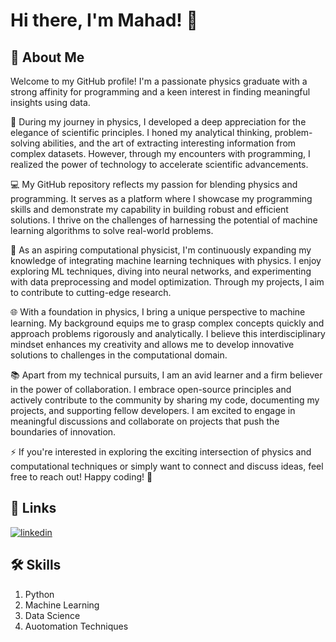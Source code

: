 
# Hi there, I'm Mahad! 👋


## 🚀 About Me
Welcome to my GitHub profile! I'm a passionate physics graduate with a strong affinity for programming and a keen interest in finding meaningful insights using data.

🧪 During my journey in physics, I developed a deep appreciation for the elegance of scientific principles. I honed my analytical thinking, problem-solving abilities, and the art of extracting interesting information from complex datasets. However, through my encounters with programming, I realized the power of technology to accelerate scientific advancements.

💻 My GitHub repository reflects my passion for blending physics and programming. It serves as a platform where I showcase my programming skills and demonstrate my capability in building robust and efficient solutions. I thrive on the challenges of harnessing the potential of machine learning algorithms to solve real-world problems.

🚀 As an aspiring computational physicist, I'm continuously expanding my knowledge of integrating machine learning techniques with physics. I enjoy exploring ML techniques, diving into neural networks, and experimenting with data preprocessing and model optimization. Through my projects, I aim to contribute to cutting-edge research.

🌐 With a foundation in physics, I bring a unique perspective to machine learning. My background equips me to grasp complex concepts quickly and approach problems rigorously and analytically. I believe this interdisciplinary mindset enhances my creativity and allows me to develop innovative solutions to challenges in the computational domain.

📚 Apart from my technical pursuits, I am an avid learner and a firm believer in the power of collaboration. I embrace open-source principles and actively contribute to the community by sharing my code, documenting my projects, and supporting fellow developers. I am excited to engage in meaningful discussions and collaborate on projects that push the boundaries of innovation.

⚡ If you're interested in exploring the exciting intersection of physics and computational techniques or simply want to connect and discuss ideas, feel free to reach out!
Happy coding! 🚀


## 🔗 Links
[![linkedin](https://img.shields.io/badge/linkedin-0A66C2?style=for-the-badge&logo=linkedin&logoColor=white)](https://www.linkedin.com/in/mahadnaveed/)


## 🛠 Skills
1. Python 
2. Machine Learning
3. Data Science
4. Auotomation Techniques
